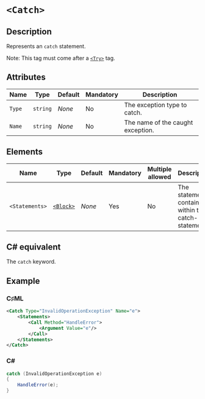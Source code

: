 # `<Catch>`

## Description

Represents an `catch` statement.

Note: This tag must come after a [`<Try>`](./try.md) tag.

## Attributes

| Name | Type | Default | Mandatory | Description |
|---|---|---|---|---|
| `Type` | `string` | *None* | No | The exception type to catch. |
| `Name` | `string` | *None* | No | The name of the caught exception. |

## Elements

| Name | Type | Default | Mandatory | Multiple allowed | Description |
|---|---|---|---|---|---|
| `<Statements>` | [`<Block>`](./block.md) | *None* | Yes | No | The statements contained within the catch-statement. |

## C# equivalent

The `catch` keyword.

## Example

### C♯ML

```xml
<Catch Type="InvalidOperationException" Name="e">
    <Statements>
        <Call Method="HandleError">
            <Argument Value="e"/>
        </Call>
    </Statements>
</Catch>
```

### C#

```csharp
catch (InvalidOperationException e)
{
    HandleError(e);
}
```
